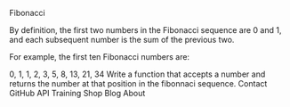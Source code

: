 Fibonacci

By definition, the first two numbers in the Fibonacci sequence are 0 and 1, and each subsequent number is the sum of the previous two.

For example, the first ten Fibonacci numbers are:

0, 1, 1, 2, 3, 5, 8, 13, 21, 34
Write a function that accepts a number and returns the number at that position in the fibonnaci sequence.
Contact GitHub API Training Shop Blog About
